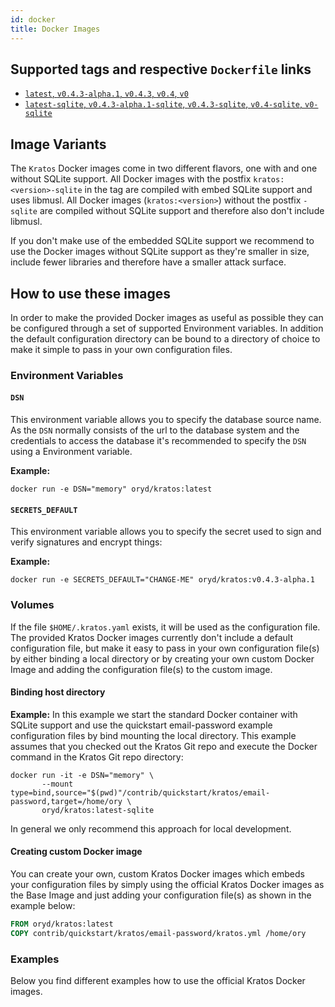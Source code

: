 ```yaml
---
id: docker
title: Docker Images
---
```


## Supported tags and respective `Dockerfile` links

- [`latest`, `v0.4.3-alpha.1`, `v0.4.3`, `v0.4`, `v0`](https://github.com/ory/kratos/blob/v0.4.3-alpha.1/.docker/Dockerfile)
- [`latest-sqlite`, `v0.4.3-alpha.1-sqlite`, `v0.4.3-sqlite`, `v0.4-sqlite`, `v0-sqlite`](https://github.com/ory/kratos/blob/v0.4.3-alpha.1/.docker/Dockerfile-sqlite)

## Image Variants

The `Kratos` Docker images come in two different flavors, one with and one
without SQLite support. All Docker images with the postfix
`kratos:<version>-sqlite` in the tag are compiled with embed SQLite support and
uses libmusl. All Docker images (`kratos:<version>`) without the postfix
`-sqlite` are compiled without SQLite support and therefore also don't include
libmusl.

If you don't make use of the embedded SQLite support we recommend to use the
Docker images without SQLite support as they're smaller in size, include fewer
libraries and therefore have a smaller attack surface.

## How to use these images

In order to make the provided Docker images as useful as possible they can be
configured through a set of supported Environment variables. In addition the
default configuration directory can be bound to a directory of choice to make it
simple to pass in your own configuration files.

### Environment Variables

#### `DSN`

This environment variable allows you to specify the database source name. As the
`DSN` normally consists of the url to the database system and the credentials to
access the database it's recommended to specify the `DSN` using a Environment
variable.

**Example:**

`docker run -e DSN="memory" oryd/kratos:latest`

#### `SECRETS_DEFAULT`

This environment variable allows you to specify the secret used to sign and
verify signatures and encrypt things:

**Example:**

`docker run -e SECRETS_DEFAULT="CHANGE-ME" oryd/kratos:v0.4.3-alpha.1`

### Volumes

If the file `$HOME/.kratos.yaml` exists, it will be used as the configuration
file. The provided Kratos Docker images currently don't include a default
configuration file, but make it easy to pass in your own configuration file(s)
by either binding a local directory or by creating your own custom Docker Image
and adding the configuration file(s) to the custom image.

#### Binding host directory

**Example:** In this example we start the standard Docker container with SQLite
support and use the quickstart email-password example configuration files by
bind mounting the local directory. This example assumes that you checked out the
Kratos Git repo and execute the Docker command in the Kratos Git repo directory:

```
docker run -it -e DSN="memory" \
       --mount type=bind,source="$(pwd)"/contrib/quickstart/kratos/email-password,target=/home/ory \
       oryd/kratos:latest-sqlite
```

In general we only recommend this approach for local development.

#### Creating custom Docker image

You can create your own, custom Kratos Docker images which embeds your
configuration files by simply using the official Kratos Docker images as the
Base Image and just adding your configuration file(s) as shown in the example
below:

```dockerfile
FROM oryd/kratos:latest
COPY contrib/quickstart/kratos/email-password/kratos.yml /home/ory
```

### Examples

Below you find different examples how to use the official Kratos Docker images.
